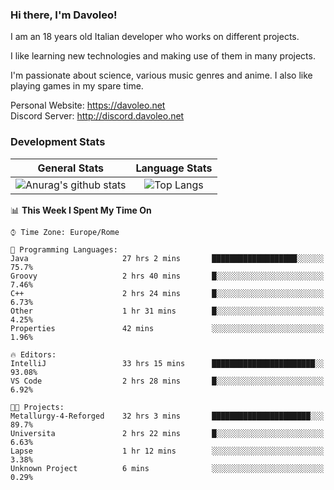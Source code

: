 ### Hi there, I'm Davoleo!

I am an 18 years old Italian developer who works on different projects.

I like learning new technologies and making use of them in many projects.

I'm passionate about science, various music genres and anime.
I also like playing games in my spare time.

Personal Website: https://davoleo.net <br>
Discord Server: http://discord.davoleo.net

### Development Stats

General Stats             |  Language Stats
:-------------------------:|:-------------------------:
![Anurag's github stats](https://github-readme-stats.vercel.app/api?username=Davoleo&count_private=true&show_icons=true&theme=tokyonight)  |  ![Top Langs](https://github-readme-stats.vercel.app/api/top-langs/?username=Davoleo&theme=tokyonight&layout=compact)



<!--START_SECTION:waka-->
📊 **This Week I Spent My Time On** 

```text
⌚︎ Time Zone: Europe/Rome

💬 Programming Languages: 
Java                     27 hrs 2 mins       ███████████████████░░░░░░   75.7% 
Groovy                   2 hrs 40 mins       █░░░░░░░░░░░░░░░░░░░░░░░░   7.46% 
C++                      2 hrs 24 mins       █░░░░░░░░░░░░░░░░░░░░░░░░   6.73% 
Other                    1 hr 31 mins        █░░░░░░░░░░░░░░░░░░░░░░░░   4.25% 
Properties               42 mins             ░░░░░░░░░░░░░░░░░░░░░░░░░   1.96%

🔥 Editors: 
IntelliJ                 33 hrs 15 mins      ███████████████████████░░   93.08% 
VS Code                  2 hrs 28 mins       █░░░░░░░░░░░░░░░░░░░░░░░░   6.92%

🐱‍💻 Projects: 
Metallurgy-4-Reforged    32 hrs 3 mins       ██████████████████████░░░   89.7% 
Universita               2 hrs 22 mins       █░░░░░░░░░░░░░░░░░░░░░░░░   6.63% 
Lapse                    1 hr 12 mins        ░░░░░░░░░░░░░░░░░░░░░░░░░   3.38% 
Unknown Project          6 mins              ░░░░░░░░░░░░░░░░░░░░░░░░░   0.29%

```


<!--END_SECTION:waka-->

<!--
**Davoleo/Davoleo** is a ✨ _special_ ✨ repository because its `README.md` (this file) appears on your GitHub profile.

https://gist.github.com/Davoleo/43516c64c8169e24dc2571c34713863b

Here are some ideas to get you started:

- 🔭 I’m currently working on ...
- 🌱 I’m currently learning ...
- 👯 I’m looking to collaborate on ...
- 🤔 I’m looking for help with ...
- 💬 Ask me about ...
- 📫 How to reach me: ...
- 😄 Pronouns: ...
- ⚡ Fun fact: ...
-->
